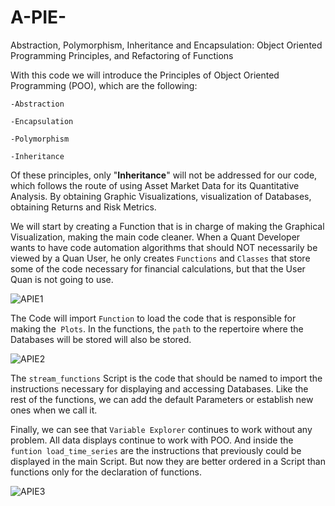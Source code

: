 # A-PIE-
Abstraction, Polymorphism, Inheritance and Encapsulation: Object Oriented Programming Principles, and Refactoring of Functions



With this code we will introduce the Principles of Object Oriented Programming (POO), which are the following:

    -Abstraction

    -Encapsulation

    -Polymorphism

    -Inheritance

Of these principles, only "**Inheritance**" will not be addressed for our code, which follows the route of using Asset Market Data for its Quantitative Analysis. By obtaining Graphic Visualizations, visualization of Databases, obtaining Returns and Risk Metrics.

We will start by creating a Function that is in charge of making the Graphical Visualization, making the main code cleaner. When a Quant Developer wants to have code automation algorithms that should NOT necessarily be viewed by a Quan User, he only creates `Functions` and `Classes` that store some of the code necessary for financial calculations, but that the User Quan is not going to use.

![APIE1](https://user-images.githubusercontent.com/86130991/130494203-1a304fb8-d20b-47a7-a017-40314e5cb480.png)

The Code will import `Function` to load the code that is responsible for making the` Plots`. In the functions, the `path` to the repertoire where the Databases will be stored will also be stored.

![APIE2](https://user-images.githubusercontent.com/86130991/130494735-b88ccf0a-eb68-4aa3-82ef-221982eb11de.png)

The `stream_functions` Script is the code that should be named to import the instructions necessary for displaying and accessing Databases. Like the rest of the functions, we can add the default Parameters or establish new ones when we call it.

Finally, we can see that `Variable Explorer` continues to work without any problem. All data displays continue to work with POO. And inside the `funtion load_time_series` are the instructions that previously could be displayed in the main Script. But now they are better ordered in a Script than functions only for the declaration of functions.

![APIE3](https://user-images.githubusercontent.com/86130991/130495501-885cdf89-14d2-497d-9ebf-fb868370ef2c.png)
